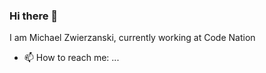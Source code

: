 ### Hi there 👋
I am Michael Zwierzanski, currently working at Code Nation
<!--
**mz106/mz106** is a ✨ _special_ ✨ repository because its `README.md` (this file) appears on your GitHub profile.

Here are some ideas to get you started:
-->

- 📫 How to reach me: ...


